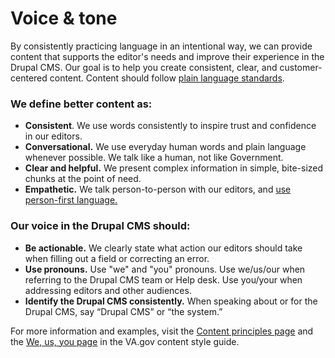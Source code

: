 # Voice & tone
By consistently practicing language in an intentional way, we can provide content that supports the editor's needs and improve their experience in the Drupal CMS. Our goal is to help you create consistent, clear, and customer-centered content. Content should follow [plain language standards](https://design.va.gov/content-style-guide/plain-language/). 

### We define better content as:

- **Consistent**. We use words consistently to inspire trust and confidence in our editors.
- **Conversational.** We use everyday human words and plain language whenever possible. We talk like a human, not like Government.
- **Clear and helpful.** We present complex information in simple, bite-sized chunks at the point of need.
- **Empathetic.** We talk person-to-person with our editors, and [use person-first language.](https://design.va.gov/content-style-guide/health-content#1-put-the-person-before-their-condition)

### Our voice in the Drupal CMS should:
- **Be actionable.** We clearly state what action our editors should take when filling out a field or correcting an error.
- **Use pronouns.** Use "we" and "you" pronouns. Use we/us/our when referring to the Drupal CMS team or Help desk. Use you/your when addressing editors and other audiences.
- **Identify the Drupal CMS consistently.** When speaking about or for the Drupal CMS, say “Drupal CMS” or “the system.”

For more information and examples, visit the [Content principles page](https://design.va.gov/content-style-guide/content-principles) and the [We, us, you page](https://design.va.gov/content-style-guide/we-us-you) in the VA.gov content style guide.
